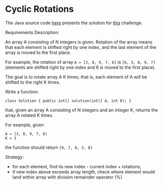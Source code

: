 # Cyclic Rotations

The Java source code [here](CyclicRotations.java) presents the solution for [this](https://app.codility.com/programmers/lessons/2-arrays/cyclic_rotation/) challenge.



Requirements Description:

An array A consisting of N integers is given. Rotation of the array means that each element is shifted right by one index, and the last element of the array is moved to the first place. 

For example, the rotation of array 
`A = [3, 8, 9, 7, 6]` is `[6, 3, 8, 9, 7]`
(elements are shifted right by one index and 6 is moved to the first place).

The goal is to rotate array A K times; that is, each element of A will be shifted to the right K times.

Write a function:

`class Solution { public int[] solution(int[] A, int K); }`

that, given an array A consisting of N integers and an integer K, returns the array A rotated K times.

For example, given

    A = [3, 8, 9, 7, 6]
    K = 3
the function should return `[9, 7, 6, 3, 8]`

Strategy:
 - for each element, find its new index - current index + rotations;
 - if new index above exceeds array length, check where element would land within array with division remainder operator (%)